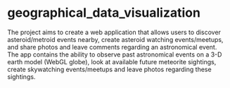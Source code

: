 # geographical_data_visualization
The project aims to create a web application that allows users to discover asteroid/metroid events nearby, create asteroid watching events/meetups, and share photos and leave comments regarding an astronomical event. The app contains the ability to observe past astronomical events on a 3-D earth model (WebGL globe), look at available future meteorite sightings, create skywatching events/meetups and leave photos regarding these sightings. 
